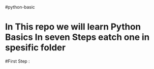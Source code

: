 #python-basic
# In This repo we will learn Python Basics In seven Steps eatch one in spesific folder 
#First Step :
